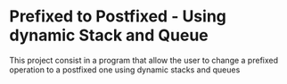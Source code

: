 # Prefixed to Postfixed - Using dynamic Stack and Queue 
This project consist in a program that allow the user to change a prefixed operation to a postfixed one using dynamic stacks and queues 
